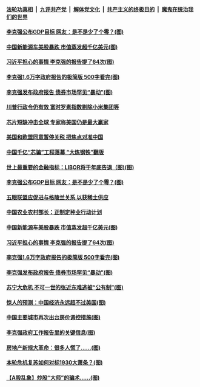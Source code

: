 ####  [法轮功真相](../../../../basic/blob/master/README.md?t=03070831) &nbsp;|&nbsp; [九评共产党](../../../../9ping.md/blob/master/README.md?t=03070831) &nbsp;|&nbsp; [解体党文化](../../../../jtdwh.md/blob/master/README.md?t=03070831)  &nbsp;|&nbsp; [共产主义的终极目的](../../../../gczydzjmd.md/blob/master/README.md?t=03070831) &nbsp;|&nbsp; [魔鬼在统治我们的世界](../../../../mgztzwmdsj.md/blob/master/README.md?t=03070831) 


#### [李克强公布GDP目标 网友：是不是少了个零？(图)](../pages/p5/964686.md?t=03070831) 

#### [中国新能源车美股暴跌 市值蒸发超千亿美元(图)](../pages/p5/964685.md?t=03070831) 

#### [习近平担心的事情 李克强的报告提了64次(图)](../pages/p5/964640.md?t=03070831) 

#### [李克强1.6万字政府报告的极简版 500字看完(图)](../pages/p5/964614.md?t=03070831) 

#### [李克强发布政府报告 债券市场罕见“暴动”(图)](../pages/p5/964611.md?t=03070831) 

#### [川普行政令仍有效 富时罗素指数剔除小米集团等](../pages/p5/964700.md?t=03070831) 

#### [芯片短缺冲击全球 专家称美国仍是最大赢家](../pages/p5/964699.md?t=03070831) 

#### [美国和欧盟同意暂停关税 把焦点对准中国](../pages/p5/964698.md?t=03070831) 

#### [中国千亿“芯骗”工程落幕 “大炼钢铁”翻版](../pages/p5/964697.md?t=03070831) 


#### [世上最重要的金融指标：LIBOR将于年底告退（图)(图)](../pages/p5/964663.md?t=03070831) 

#### [李克强公布GDP目标 网友：是不是少了个零？(图)](../pages/p5/964686.md?t=03070831) 

#### [五眼联盟应促进与格陵兰关系 以获稀土供应](../pages/p5/964688.md?t=03070831) 

#### [中国农业农村部长：正制定种业行动计划](../pages/p5/964687.md?t=03070831) 

#### [中国新能源车美股暴跌 市值蒸发超千亿美元(图)](../pages/p5/964685.md?t=03070831) 

#### [习近平担心的事情 李克强的报告提了64次(图)](../pages/p5/964640.md?t=03070831) 

#### [李克强1.6万字政府报告的极简版 500字看完(图)](../pages/p5/964614.md?t=03070831) 

#### [李克强发布政府报告 债券市场罕见“暴动”(图)](../pages/p5/964611.md?t=03070831) 

#### [苏宁大危机 不可一世的张近东难逃被“公有制”(图)](../pages/p5/964536.md?t=03070831) 

#### [惊人的预测：中国经济永远超不过美国(图)](../pages/p5/964604.md?t=03070831) 

#### [中国主要城市再次出台房价调控措施(图)](../pages/p5/964532.md?t=03070831) 

#### [李克强政府工作报告里的关键信息(图)](../pages/p5/964601.md?t=03070831) 

#### [房地产新规大革命：很多人慌了……(图)](../pages/p5/964547.md?t=03070831) 

#### [本轮危机复苏如何对标1930大萧条？(图)](../pages/p5/964542.md?t=03070831) 

#### [【A股乱象】炒股“大师”的骗术……(图)](../pages/p5/964545.md?t=03070831) 


